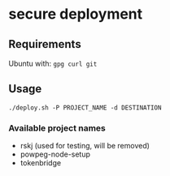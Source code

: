 # secure deployment

## Requirements

Ubuntu with: `gpg curl git`

## Usage

`./deploy.sh -P PROJECT_NAME -d DESTINATION`

### Available project names

* rskj (used for testing, will be removed)
* powpeg-node-setup
* tokenbridge
